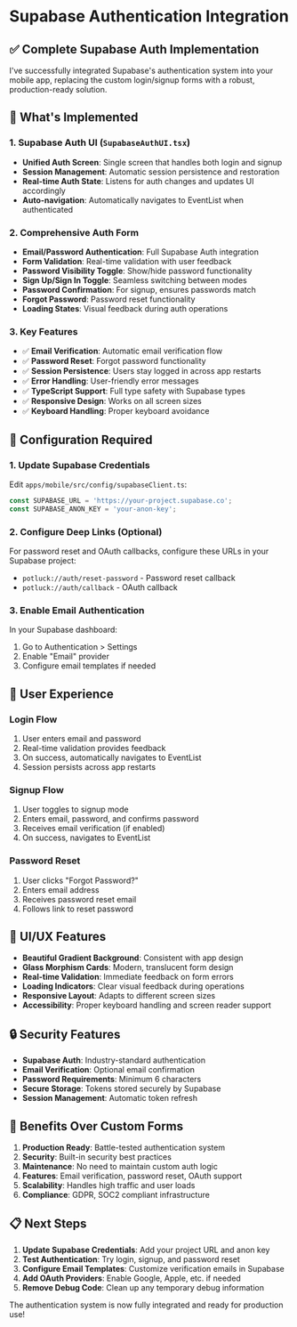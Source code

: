 # Supabase Authentication Integration

## ✅ **Complete Supabase Auth Implementation**

I've successfully integrated Supabase's authentication system into your mobile app, replacing the custom login/signup forms with a robust, production-ready solution.

## 🚀 **What's Implemented**

### **1. Supabase Auth UI (`SupabaseAuthUI.tsx`)**
- **Unified Auth Screen**: Single screen that handles both login and signup
- **Session Management**: Automatic session persistence and restoration
- **Real-time Auth State**: Listens for auth changes and updates UI accordingly
- **Auto-navigation**: Automatically navigates to EventList when authenticated

### **2. Comprehensive Auth Form**
- **Email/Password Authentication**: Full Supabase Auth integration
- **Form Validation**: Real-time validation with user feedback
- **Password Visibility Toggle**: Show/hide password functionality
- **Sign Up/Sign In Toggle**: Seamless switching between modes
- **Password Confirmation**: For signup, ensures passwords match
- **Forgot Password**: Password reset functionality
- **Loading States**: Visual feedback during auth operations

### **3. Key Features**
- ✅ **Email Verification**: Automatic email verification flow
- ✅ **Password Reset**: Forgot password functionality
- ✅ **Session Persistence**: Users stay logged in across app restarts
- ✅ **Error Handling**: User-friendly error messages
- ✅ **TypeScript Support**: Full type safety with Supabase types
- ✅ **Responsive Design**: Works on all screen sizes
- ✅ **Keyboard Handling**: Proper keyboard avoidance

## 🔧 **Configuration Required**

### **1. Update Supabase Credentials**
Edit `apps/mobile/src/config/supabaseClient.ts`:

```typescript
const SUPABASE_URL = 'https://your-project.supabase.co';
const SUPABASE_ANON_KEY = 'your-anon-key';
```

### **2. Configure Deep Links (Optional)**
For password reset and OAuth callbacks, configure these URLs in your Supabase project:
- `potluck://auth/reset-password` - Password reset callback
- `potluck://auth/callback` - OAuth callback

### **3. Enable Email Authentication**
In your Supabase dashboard:
1. Go to Authentication > Settings
2. Enable "Email" provider
3. Configure email templates if needed

## 📱 **User Experience**

### **Login Flow**
1. User enters email and password
2. Real-time validation provides feedback
3. On success, automatically navigates to EventList
4. Session persists across app restarts

### **Signup Flow**
1. User toggles to signup mode
2. Enters email, password, and confirms password
3. Receives email verification (if enabled)
4. On success, navigates to EventList

### **Password Reset**
1. User clicks "Forgot Password?"
2. Enters email address
3. Receives password reset email
4. Follows link to reset password

## 🎨 **UI/UX Features**

- **Beautiful Gradient Background**: Consistent with app design
- **Glass Morphism Cards**: Modern, translucent form design
- **Real-time Validation**: Immediate feedback on form errors
- **Loading Indicators**: Clear visual feedback during operations
- **Responsive Layout**: Adapts to different screen sizes
- **Accessibility**: Proper keyboard handling and screen reader support

## 🔒 **Security Features**

- **Supabase Auth**: Industry-standard authentication
- **Email Verification**: Optional email confirmation
- **Password Requirements**: Minimum 6 characters
- **Secure Storage**: Tokens stored securely by Supabase
- **Session Management**: Automatic token refresh

## 🚀 **Benefits Over Custom Forms**

1. **Production Ready**: Battle-tested authentication system
2. **Security**: Built-in security best practices
3. **Maintenance**: No need to maintain custom auth logic
4. **Features**: Email verification, password reset, OAuth support
5. **Scalability**: Handles high traffic and user loads
6. **Compliance**: GDPR, SOC2 compliant infrastructure

## 📋 **Next Steps**

1. **Update Supabase Credentials**: Add your project URL and anon key
2. **Test Authentication**: Try login, signup, and password reset
3. **Configure Email Templates**: Customize verification emails in Supabase
4. **Add OAuth Providers**: Enable Google, Apple, etc. if needed
5. **Remove Debug Code**: Clean up any temporary debug information

The authentication system is now fully integrated and ready for production use!
